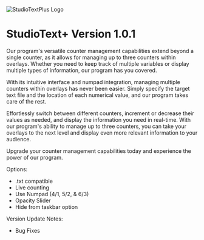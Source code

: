 ![StudioTextPlus Logo](https://user-images.githubusercontent.com/96446997/223930399-9b3dcb5a-a72f-416e-a79c-7434c638f205.png)

# StudioText+ Version 1.0.1
Our program's versatile counter management capabilities extend beyond a single counter, as it allows for managing up to three counters within overlays. Whether you need to keep track of multiple variables or display multiple types of information, our program has you covered.

With its intuitive interface and numpad integration, managing multiple counters within overlays has never been easier. Simply specify the target text file and the location of each numerical value, and our program takes care of the rest.

Effortlessly switch between different counters, increment or decrease their values as needed, and display the information you need in real-time. With our program's ability to manage up to three counters, you can take your overlays to the next level and display even more relevant information to your audience.

Upgrade your counter management capabilities today and experience the power of our program.

Options:
- .txt compatible
- Live counting
- Use Numpad (4/1, 5/2, & 6/3)
- Opacity Slider
- Hide from taskbar option

Version Update Notes:
- Bug Fixes
